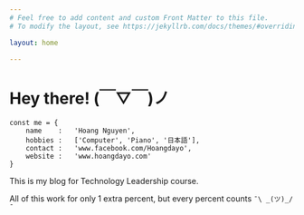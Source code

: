 ```yaml
---
# Feel free to add content and custom Front Matter to this file.
# To modify the layout, see https://jekyllrb.com/docs/themes/#overriding-theme-defaults

layout: home

---
```

# Hey there! (￣▽￣)ノ	

```
const me = {
    name    :   'Hoang Nguyen',
    hobbies :   ['Computer', 'Piano', '日本語'],
    contact :   'www.facebook.com/Hoangdayo',
    website :   'www.hoangdayo.com'
}
```

This is my blog for Technology Leadership course.

All of this work for only 1 extra percent, but every percent counts `¯\ _(ツ)_/¯`
